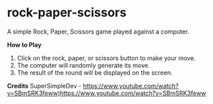 # rock-paper-scissors
A simple Rock, Paper, Scissors game played against a computer.

**How to Play**
1. Click on the rock, paper, or scissors button to make your move.
2. The computer will randomly generate its move.
3. The result of the round will be displayed on the screen.

**Credits**
SuperSimpleDev - https://www.youtube.com/watch?v=SBmSRK3feww)https://www.youtube.com/watch?v=SBmSRK3feww
